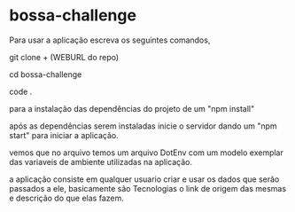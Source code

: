 # bossa-challenge

Para usar a aplicação escreva os seguintes comandos,

git clone + (WEBURL do repo)

cd bossa-challenge

code .

para a instalação das dependências do projeto de um "npm install"

após as dependências serem instaladas inicie o servidor dando um "npm start" para iniciar a aplicação.

vemos que no arquivo temos um arquivo DotEnv com um modelo exemplar das variaveis de ambiente utilizadas na aplicação.

a aplicação consiste em qualquer usuario criar e usar os dados que serão passados a ele, basicamente são Tecnologias o link de origem das mesmas e descrição do que elas fazem. 

